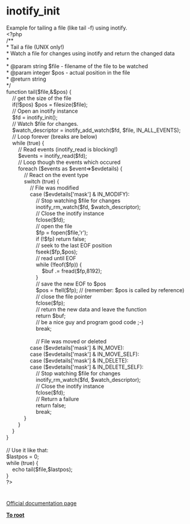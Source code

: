 # inotify_init




<div class="phpcode"><span class="html">
Example for tailing a file (like tail -f) using inotify.<br><span class="default">&lt;?php<br></span><span class="comment">/**<br> * Tail a file (UNIX only!)<br> * Watch a file for changes using inotify and return the changed data<br> *<br> * @param string $file - filename of the file to be watched<br> * @param integer $pos - actual position in the file<br> * @return string<br> */<br></span><span class="keyword">function </span><span class="default">tail</span><span class="keyword">(</span><span class="default">$file</span><span class="keyword">,&amp;</span><span class="default">$pos</span><span class="keyword">) {<br>&#xA0; &#xA0; </span><span class="comment">// get the size of the file<br>&#xA0; &#xA0; </span><span class="keyword">if(!</span><span class="default">$pos</span><span class="keyword">) </span><span class="default">$pos </span><span class="keyword">= </span><span class="default">filesize</span><span class="keyword">(</span><span class="default">$file</span><span class="keyword">);<br>&#xA0; &#xA0; </span><span class="comment">// Open an inotify instance<br>&#xA0; &#xA0; </span><span class="default">$fd </span><span class="keyword">= </span><span class="default">inotify_init</span><span class="keyword">();<br>&#xA0; &#xA0; </span><span class="comment">// Watch $file for changes.<br>&#xA0; &#xA0; </span><span class="default">$watch_descriptor </span><span class="keyword">= </span><span class="default">inotify_add_watch</span><span class="keyword">(</span><span class="default">$fd</span><span class="keyword">, </span><span class="default">$file</span><span class="keyword">, </span><span class="default">IN_ALL_EVENTS</span><span class="keyword">);<br>&#xA0; &#xA0; </span><span class="comment">// Loop forever (breaks are below)<br>&#xA0; &#xA0; </span><span class="keyword">while (</span><span class="default">true</span><span class="keyword">) {<br>&#xA0; &#xA0; &#xA0; &#xA0; </span><span class="comment">// Read events (inotify_read is blocking!)<br>&#xA0; &#xA0; &#xA0; &#xA0; </span><span class="default">$events </span><span class="keyword">= </span><span class="default">inotify_read</span><span class="keyword">(</span><span class="default">$fd</span><span class="keyword">);<br>&#xA0; &#xA0; &#xA0; &#xA0; </span><span class="comment">// Loop though the events which occured<br>&#xA0; &#xA0; &#xA0; &#xA0; </span><span class="keyword">foreach (</span><span class="default">$events </span><span class="keyword">as </span><span class="default">$event</span><span class="keyword">=&gt;</span><span class="default">$evdetails</span><span class="keyword">) {<br>&#xA0; &#xA0; &#xA0; &#xA0; &#xA0; &#xA0; </span><span class="comment">// React on the event type<br>&#xA0; &#xA0; &#xA0; &#xA0; &#xA0; &#xA0; </span><span class="keyword">switch (</span><span class="default">true</span><span class="keyword">) {<br>&#xA0; &#xA0; &#xA0; &#xA0; &#xA0; &#xA0; &#xA0; &#xA0; </span><span class="comment">// File was modified<br>&#xA0; &#xA0; &#xA0; &#xA0; &#xA0; &#xA0; &#xA0; &#xA0; </span><span class="keyword">case (</span><span class="default">$evdetails</span><span class="keyword">[</span><span class="string">&apos;mask&apos;</span><span class="keyword">] &amp; </span><span class="default">IN_MODIFY</span><span class="keyword">):<br>&#xA0; &#xA0; &#xA0; &#xA0; &#xA0; &#xA0; &#xA0; &#xA0; &#xA0; &#xA0; </span><span class="comment">// Stop watching $file for changes<br>&#xA0; &#xA0; &#xA0; &#xA0; &#xA0; &#xA0; &#xA0; &#xA0; &#xA0; &#xA0; </span><span class="default">inotify_rm_watch</span><span class="keyword">(</span><span class="default">$fd</span><span class="keyword">, </span><span class="default">$watch_descriptor</span><span class="keyword">);<br>&#xA0; &#xA0; &#xA0; &#xA0; &#xA0; &#xA0; &#xA0; &#xA0; &#xA0; &#xA0; </span><span class="comment">// Close the inotify instance<br>&#xA0; &#xA0; &#xA0; &#xA0; &#xA0; &#xA0; &#xA0; &#xA0; &#xA0; &#xA0; </span><span class="default">fclose</span><span class="keyword">(</span><span class="default">$fd</span><span class="keyword">);<br>&#xA0; &#xA0; &#xA0; &#xA0; &#xA0; &#xA0; &#xA0; &#xA0; &#xA0; &#xA0; </span><span class="comment">// open the file<br>&#xA0; &#xA0; &#xA0; &#xA0; &#xA0; &#xA0; &#xA0; &#xA0; &#xA0; &#xA0; </span><span class="default">$fp </span><span class="keyword">= </span><span class="default">fopen</span><span class="keyword">(</span><span class="default">$file</span><span class="keyword">,</span><span class="string">&apos;r&apos;</span><span class="keyword">);<br>&#xA0; &#xA0; &#xA0; &#xA0; &#xA0; &#xA0; &#xA0; &#xA0; &#xA0; &#xA0; if (!</span><span class="default">$fp</span><span class="keyword">) return </span><span class="default">false</span><span class="keyword">;<br>&#xA0; &#xA0; &#xA0; &#xA0; &#xA0; &#xA0; &#xA0; &#xA0; &#xA0; &#xA0; </span><span class="comment">// seek to the last EOF position<br>&#xA0; &#xA0; &#xA0; &#xA0; &#xA0; &#xA0; &#xA0; &#xA0; &#xA0; &#xA0; </span><span class="default">fseek</span><span class="keyword">(</span><span class="default">$fp</span><span class="keyword">,</span><span class="default">$pos</span><span class="keyword">);<br>&#xA0; &#xA0; &#xA0; &#xA0; &#xA0; &#xA0; &#xA0; &#xA0; &#xA0; &#xA0; </span><span class="comment">// read until EOF<br>&#xA0; &#xA0; &#xA0; &#xA0; &#xA0; &#xA0; &#xA0; &#xA0; &#xA0; &#xA0; </span><span class="keyword">while (!</span><span class="default">feof</span><span class="keyword">(</span><span class="default">$fp</span><span class="keyword">)) {<br>&#xA0; &#xA0; &#xA0; &#xA0; &#xA0; &#xA0; &#xA0; &#xA0; &#xA0; &#xA0; &#xA0; &#xA0; </span><span class="default">$buf </span><span class="keyword">.= </span><span class="default">fread</span><span class="keyword">(</span><span class="default">$fp</span><span class="keyword">,</span><span class="default">8192</span><span class="keyword">);<br>&#xA0; &#xA0; &#xA0; &#xA0; &#xA0; &#xA0; &#xA0; &#xA0; &#xA0; &#xA0; }<br>&#xA0; &#xA0; &#xA0; &#xA0; &#xA0; &#xA0; &#xA0; &#xA0; &#xA0; &#xA0; </span><span class="comment">// save the new EOF to $pos<br>&#xA0; &#xA0; &#xA0; &#xA0; &#xA0; &#xA0; &#xA0; &#xA0; &#xA0; &#xA0; </span><span class="default">$pos </span><span class="keyword">= </span><span class="default">ftell</span><span class="keyword">(</span><span class="default">$fp</span><span class="keyword">); </span><span class="comment">// (remember: $pos is called by reference)<br>&#xA0; &#xA0; &#xA0; &#xA0; &#xA0; &#xA0; &#xA0; &#xA0; &#xA0; &#xA0; // close the file pointer<br>&#xA0; &#xA0; &#xA0; &#xA0; &#xA0; &#xA0; &#xA0; &#xA0; &#xA0; &#xA0; </span><span class="default">fclose</span><span class="keyword">(</span><span class="default">$fp</span><span class="keyword">);<br>&#xA0; &#xA0; &#xA0; &#xA0; &#xA0; &#xA0; &#xA0; &#xA0; &#xA0; &#xA0; </span><span class="comment">// return the new data and leave the function<br>&#xA0; &#xA0; &#xA0; &#xA0; &#xA0; &#xA0; &#xA0; &#xA0; &#xA0; &#xA0; </span><span class="keyword">return </span><span class="default">$buf</span><span class="keyword">;<br>&#xA0; &#xA0; &#xA0; &#xA0; &#xA0; &#xA0; &#xA0; &#xA0; &#xA0; &#xA0; </span><span class="comment">// be a nice guy and program good code ;-)<br>&#xA0; &#xA0; &#xA0; &#xA0; &#xA0; &#xA0; &#xA0; &#xA0; &#xA0; &#xA0; </span><span class="keyword">break;<br><br>&#xA0; &#xA0; &#xA0; &#xA0; &#xA0; &#xA0; &#xA0; &#xA0; &#xA0; &#xA0; </span><span class="comment">// File was moved or deleted<br>&#xA0; &#xA0; &#xA0; &#xA0; &#xA0; &#xA0; &#xA0; &#xA0; </span><span class="keyword">case (</span><span class="default">$evdetails</span><span class="keyword">[</span><span class="string">&apos;mask&apos;</span><span class="keyword">] &amp; </span><span class="default">IN_MOVE</span><span class="keyword">):<br>&#xA0; &#xA0; &#xA0; &#xA0; &#xA0; &#xA0; &#xA0; &#xA0; case (</span><span class="default">$evdetails</span><span class="keyword">[</span><span class="string">&apos;mask&apos;</span><span class="keyword">] &amp; </span><span class="default">IN_MOVE_SELF</span><span class="keyword">):<br>&#xA0; &#xA0; &#xA0; &#xA0; &#xA0; &#xA0; &#xA0; &#xA0; case (</span><span class="default">$evdetails</span><span class="keyword">[</span><span class="string">&apos;mask&apos;</span><span class="keyword">] &amp; </span><span class="default">IN_DELETE</span><span class="keyword">):<br>&#xA0; &#xA0; &#xA0; &#xA0; &#xA0; &#xA0; &#xA0; &#xA0; case (</span><span class="default">$evdetails</span><span class="keyword">[</span><span class="string">&apos;mask&apos;</span><span class="keyword">] &amp; </span><span class="default">IN_DELETE_SELF</span><span class="keyword">):<br>&#xA0; &#xA0; &#xA0; &#xA0; &#xA0; &#xA0; &#xA0; &#xA0; &#xA0; &#xA0; </span><span class="comment">// Stop watching $file for changes<br>&#xA0; &#xA0; &#xA0; &#xA0; &#xA0; &#xA0; &#xA0; &#xA0; &#xA0; &#xA0; </span><span class="default">inotify_rm_watch</span><span class="keyword">(</span><span class="default">$fd</span><span class="keyword">, </span><span class="default">$watch_descriptor</span><span class="keyword">);<br>&#xA0; &#xA0; &#xA0; &#xA0; &#xA0; &#xA0; &#xA0; &#xA0; &#xA0; &#xA0; </span><span class="comment">// Close the inotify instance<br>&#xA0; &#xA0; &#xA0; &#xA0; &#xA0; &#xA0; &#xA0; &#xA0; &#xA0; &#xA0; </span><span class="default">fclose</span><span class="keyword">(</span><span class="default">$fd</span><span class="keyword">);<br>&#xA0; &#xA0; &#xA0; &#xA0; &#xA0; &#xA0; &#xA0; &#xA0; &#xA0; &#xA0; </span><span class="comment">// Return a failure<br>&#xA0; &#xA0; &#xA0; &#xA0; &#xA0; &#xA0; &#xA0; &#xA0; &#xA0; &#xA0; </span><span class="keyword">return </span><span class="default">false</span><span class="keyword">;<br>&#xA0; &#xA0; &#xA0; &#xA0; &#xA0; &#xA0; &#xA0; &#xA0; &#xA0; &#xA0; break;<br>&#xA0; &#xA0; &#xA0; &#xA0; &#xA0; &#xA0; }<br>&#xA0; &#xA0; &#xA0; &#xA0; }<br>&#xA0; &#xA0; }<br>}<br><br></span><span class="comment">// Use it like that:<br></span><span class="default">$lastpos </span><span class="keyword">= </span><span class="default">0</span><span class="keyword">;<br>while (</span><span class="default">true</span><span class="keyword">) {<br>&#xA0; &#xA0; echo </span><span class="default">tail</span><span class="keyword">(</span><span class="default">$file</span><span class="keyword">,</span><span class="default">$lastpos</span><span class="keyword">);<br>}<br></span><span class="default">?&gt;</span>
</span>
</div>
  

#

[Official documentation page](https://www.php.net/manual/en/function.inotify-init.php)

**[To root](/README.md)**